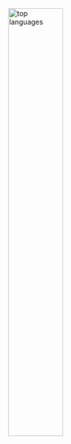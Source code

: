 <img alt="top languages" align="left" width='47%' src="https://github-readme-stats.vercel.app/api/top-langs/?username=koteuka201&layout=compact"/>
